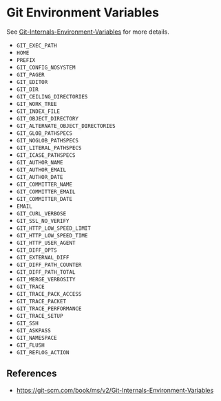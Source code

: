 # Git Environment Variables
See [Git-Internals-Environment-Variables](https://git-scm.com/book/ms/v2/Git-Internals-Environment-Variables) for more details.

- `GIT_EXEC_PATH`
- `HOME`
- `PREFIX`
- `GIT_CONFIG_NOSYSTEM`
- `GIT_PAGER`
- `GIT_EDITOR`
- `GIT_DIR`
- `GIT_CEILING_DIRECTORIES`
- `GIT_WORK_TREE`
- `GIT_INDEX_FILE`
- `GIT_OBJECT_DIRECTORY`
- `GIT_ALTERNATE_OBJECT_DIRECTORIES`
- `GIT_GLOB_PATHSPECS`
- `GIT_NOGLOB_PATHSPECS`
- `GIT_LITERAL_PATHSPECS`
- `GIT_ICASE_PATHSPECS`
- `GIT_AUTHOR_NAME`
- `GIT_AUTHOR_EMAIL`
- `GIT_AUTHOR_DATE`
- `GIT_COMMITTER_NAME`
- `GIT_COMMITTER_EMAIL`
- `GIT_COMMITTER_DATE`
- `EMAIL`
- `GIT_CURL_VERBOSE`
- `GIT_SSL_NO_VERIFY`
- `GIT_HTTP_LOW_SPEED_LIMIT`
- `GIT_HTTP_LOW_SPEED_TIME`
- `GIT_HTTP_USER_AGENT`
- `GIT_DIFF_OPTS`
- `GIT_EXTERNAL_DIFF`
- `GIT_DIFF_PATH_COUNTER`
- `GIT_DIFF_PATH_TOTAL`
- `GIT_MERGE_VERBOSITY`
- `GIT_TRACE`
- `GIT_TRACE_PACK_ACCESS`
- `GIT_TRACE_PACKET`
- `GIT_TRACE_PERFORMANCE`
- `GIT_TRACE_SETUP`
- `GIT_SSH`
- `GIT_ASKPASS`
- `GIT_NAMESPACE`
- `GIT_FLUSH`
- `GIT_REFLOG_ACTION`

## References

- https://git-scm.com/book/ms/v2/Git-Internals-Environment-Variables
